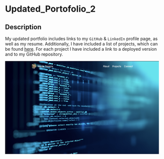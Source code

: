 # Updated_Portofolio_2

## Description
My updated portfolio includes links to my `GitHub` & `LinkedIn` profile page, as well as my resume. Additionally, I have included a list of projects, which can be found <a href="https://tronciu92.github.io/Updated_Portofolio_2/#projects-div">here</a>. For each project I have included a link to a deployed version and to my GitHub repository.

<img src="https://github.com/tronciu92/Updated_Portofolio_2/blob/main/style/screenshots/main.png">
